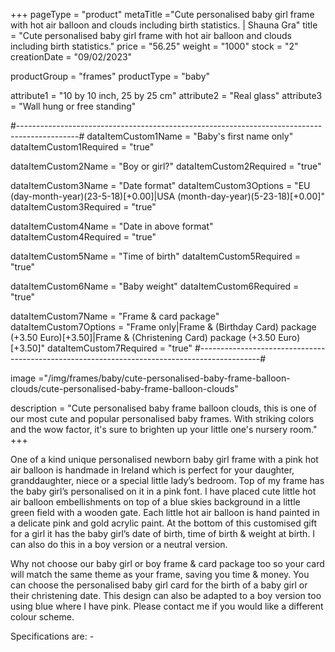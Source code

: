 +++
pageType = "product"
metaTitle ="Cute personalised baby girl frame with hot air balloon and clouds including birth statistics.   | Shauna Gra"
title = "Cute personalised baby girl frame with hot air balloon and clouds including birth statistics."
price = "56.25"
weight = "1000"
stock = "2"
creationDate = "09/02/2023"

productGroup = "frames"
productType = "baby"

attribute1 = "10 by 10 inch, 25 by 25 cm" 
attribute2 = "Real glass"
attribute3 = "Wall hung or free standing"

#---------------------------------------------------------------------------------------------#
dataItemCustom1Name = "Baby's first name only"
dataItemCustom1Required = "true"

dataItemCustom2Name = "Boy or girl?"
dataItemCustom2Required = "true"

dataItemCustom3Name = "Date format"
dataItemCustom3Options = "EU (day-month-year)(23-5-18)[+0.00]|USA (month-day-year)(5-23-18)[+0.00]"
dataItemCustom3Required = "true"

dataItemCustom4Name = "Date in above format"
dataItemCustom4Required = "true"

dataItemCustom5Name = "Time of birth"
dataItemCustom5Required = "true"

dataItemCustom6Name = "Baby weight"
dataItemCustom6Required = "true"

dataItemCustom7Name = "Frame & card package"
dataItemCustom7Options = "Frame only|Frame & (Birthday Card) package (+3.50 Euro)[+3.50]|Frame & (Christening Card) package (+3.50 Euro)[+3.50]"
dataItemCustom7Required = "true"
#---------------------------------------------------------------------------------------------#

image ="/img/frames/baby/cute-personalised-baby-frame-balloon-clouds/cute-personalised-baby-frame-balloon-clouds"

description = "Cute personalised baby frame balloon clouds, this is one of our most cute and popular personalised baby frames. With striking colors and the wow factor, it's sure to brighten up your little one's nursery room."
+++

One of a kind unique personalised newborn baby girl frame with a pink hot air balloon is handmade in Ireland which is perfect for your daughter, granddaughter, niece or a special little lady’s bedroom. Top of my frame has the baby girl’s personalised on it in a pink font. I have placed cute little hot air balloon embellishments on top of a blue skies background in a little green field with a wooden gate. Each little hot air balloon is hand painted in a delicate pink and gold acrylic paint. At the bottom of this customised gift for a girl it has the baby girl’s date of birth, time of birth & weight at birth. I can also do this in a boy version or a neutral version.

Why not choose our baby girl or boy frame & card package too so your card will match the same theme as your frame, saving you time & money. You can choose the personalised baby girl card for the birth of a baby girl or their christening date. This design can also be adapted to a boy version too using blue where I have pink. Please contact me if you would like a different colour scheme.

Specifications are: -
